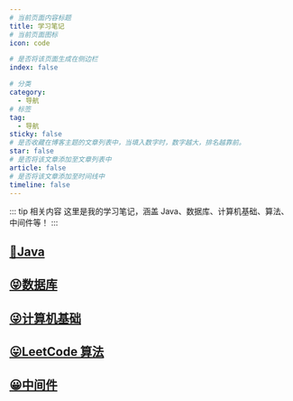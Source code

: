 ```yaml
---
# 当前页面内容标题
title: 学习笔记
# 当前页面图标
icon: code

# 是否将该页面生成在侧边栏
index: false

# 分类
category:
  - 导航
# 标签
tag:
  - 导航
sticky: false
# 是否收藏在博客主题的文章列表中，当填入数字时，数字越大，排名越靠前。
star: false   
# 是否将该文章添加至文章列表中
article: false
# 是否将该文章添加至时间线中
timeline: false
---
```


::: tip 相关内容
这里是我的学习笔记，涵盖 Java、数据库、计算机基础、算法、中间件等！
:::

## [🤪Java](java/)

## [😝数据库](database/)

## [😜计算机基础](cs/)

## [😛LeetCode 算法](algo/)

## [😀中间件](middleware/)
